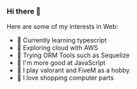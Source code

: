 ### Hi there 👋

Here are some of my interests in Web:

- 💬 Currently learning typescript
- 💬 Exploring cloud with AWS
- 💬 Trying ORM Tools such as Sequelize
- 💬 I'm more good at JavaScript
- 💬 I play valorant and FiveM as a hobby
- 💬 I love shopping computer parts
